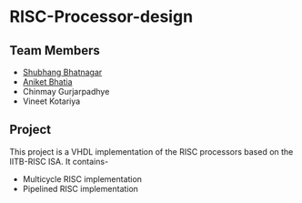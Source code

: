 # RISC-Processor-design
## **Team Members**
- [Shubhang Bhatnagar](https://shubhangb97.github.io/)
- [Aniket Bhatia](https://aniketb21.github.io/)
- Chinmay Gurjarpadhye
- Vineet Kotariya



## **Project**
This project is a VHDL implementation of the RISC processors based on the IITB-RISC ISA. It contains-
- Multicycle RISC implementation
- Pipelined RISC implementation
